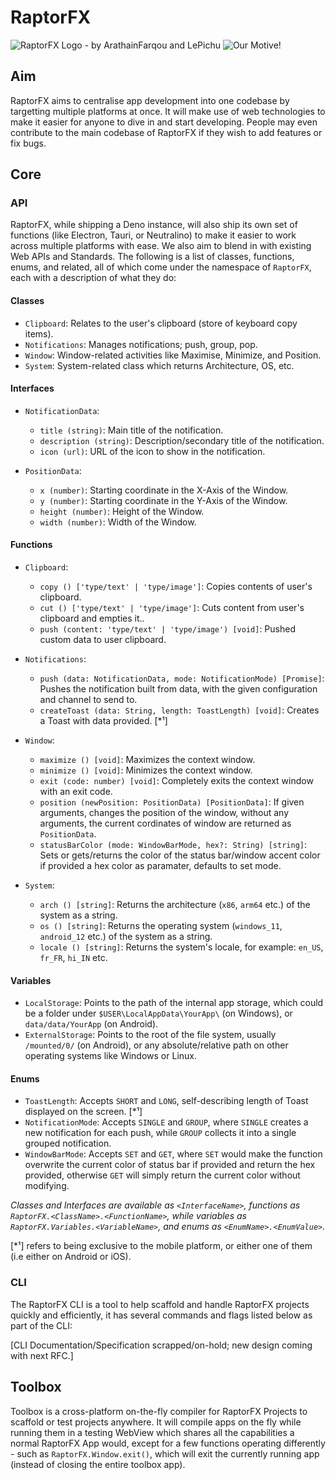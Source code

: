 ﻿# RaptorFX
![RaptorFX Logo - by ArathainFarqou and LePichu](https://cdn.discordapp.com/attachments/890845937243684886/921414193423466536/rfx_text_logo.png)
![Our Motive!](https://cdn.discordapp.com/attachments/890845937243684886/979286337016430632/sub_text.png)
   
## Aim 
RaptorFX aims to centralise app development into one codebase by targetting multiple platforms at once. It will make use of web technologies to make it easier for anyone to dive in and start developing. People may even contribute to the main codebase of RaptorFX if they wish to add features or fix bugs.

## Core

### API 
RaptorFX, while shipping a Deno instance, will also ship its own set of functions (like Electron, Tauri, or Neutralino) to make it easier to work across multiple platforms with ease. We also aim to blend in with existing Web APIs and Standards. The following is a list of classes, functions, enums, and related, all of which come under the namespace of `RaptorFX`, each with a description of what they do: 

#### Classes
- `Clipboard`: Relates to the user's clipboard (store of keyboard copy items).
- `Notifications`: Manages notifications; push, group, pop.
- `Window`: Window-related activities like Maximise, Minimize, and Position.
- `System`: System-related class which returns Architecture, OS, etc.

#### Interfaces
- `NotificationData`: 
    * `title (string)`: Main title of the notification.
    * `description (string)`: Description/secondary title of the notification.
    * `icon (url)`: URL of the icon to show in the notification.

- `PositionData`:
    * `x (number)`: Starting coordinate in the X-Axis of the Window.
    * `y (number)`: Starting coordinate in the Y-Axis of the Window.
    * `height (number)`: Height of the Window.
    * `width (number)`: Width of the Window.

#### Functions 
- `Clipboard`: 
    * `copy () ['type/text' | 'type/image']`: Copies contents of user's clipboard. 
    * `cut () ['type/text' | 'type/image']`: Cuts content from user's clipboard and empties it..
    * `push (content: 'type/text' | 'type/image') [void]`: Pushed custom data to user clipboard.

- `Notifications`:
    * `push (data: NotificationData, mode: NotificationMode) [Promise]`: Pushes the notification built from data, with the given configuration and channel to send to.
    * `createToast (data: String, length: ToastLength) [void]`: Creates a Toast with data provided. [*¹]

- `Window`:
    * `maximize () [void]`: Maximizes the context window.
    * `minimize () [void]`: Minimizes the context window.
    * `exit (code: number) [void]`: Completely exits the context window with an exit code.
    * `position (newPosition: PositionData) [PositionData]`: If given arguments, changes the position of the window, without any arguments, the current cordinates of window are returned as `PositionData`.
    * `statusBarColor (mode: WindowBarMode, hex?: String) [string]`: Sets or gets/returns the color of the status bar/window accent color if provided a hex color as paramater, defaults to set mode. 

- `System`:
    * `arch () [string]`: Returns the architecture (`x86`, `arm64` etc.) of the system as a string.
    * `os () [string]`: Returns the operating system (`windows_11`, `android_12` etc.) of the system as a string.
    * `locale () [string]`: Returns the system's locale, for example: `en_US`, `fr_FR`, `hi_IN` etc.

#### Variables
- `LocalStorage`: Points to the path of the internal app storage, which could be a folder under `$USER\LocalAppData\YourApp\` (on Windows), or `data/data/YourApp` (on Android).
- `ExternalStorage`: Points to the root of the file system, usually `/mounted/0/` (on Android), or any absolute/relative path on other operating systems like Windows or Linux.

#### Enums
- `ToastLength`: Accepts `SHORT` and `LONG`, self-describing length of Toast displayed on the screen. [*¹]
- `NotificationMode`: Accepts `SINGLE` and `GROUP`, where `SINGLE` creates a new notification for each push, while `GROUP` collects it into a single grouped notification. 
- `WindowBarMode`: Accepts `SET` and `GET`, where `SET` would make the function overwrite the current color of status bar if provided and return the hex provided, otherwise `GET` will simply return the current color without modifying.

_Classes and Interfaces are available as `<InterfaceName>`, functions as `RaptorFX.<ClassName>.<FunctionName>`, while variables as `RaptorFX.Variables.<VariableName>`, and enums as `<EnumName>.<EnumValue>`._

[*¹] refers to being exclusive to the mobile platform, or either one of them (i.e either on Android or iOS).

### CLI
The RaptorFX CLI is a tool to help scaffold and handle RaptorFX projects quickly and efficiently, it has several commands and flags listed below as part of the CLI:

[CLI Documentation/Specification scrapped/on-hold; new design coming with next RFC.] 

## Toolbox
Toolbox is a cross-platform on-the-fly compiler for RaptorFX Projects to scaffold or test projects anywhere. It will compile apps on the fly while running them in a testing WebView which shares all the capabilities a normal RaptorFX App would, except for a few functions operating differently - such as `RaptorFX.Window.exit()`, which will exit the currently running app (instead of closing the entire toolbox app). 

